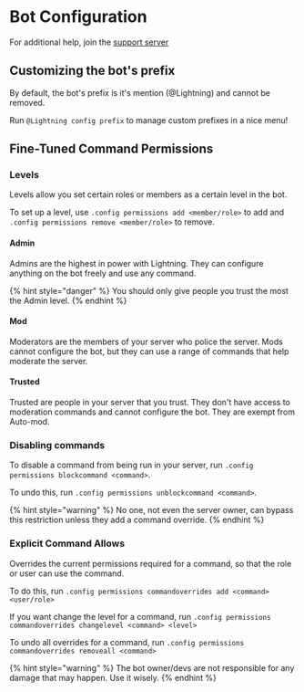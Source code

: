 # Bot Configuration

For additional help, join the [support server](https://short.lightsage.dev/discord)

## Customizing the bot's prefix

By default, the bot's prefix is it's mention (@Lightning) and cannot be removed.

Run `@Lightning config prefix` to manage custom prefixes in a nice menu!

## Fine-Tuned Command Permissions

### Levels

Levels allow you set certain roles or members as a certain level in the bot.

To set up a level, use `.config permissions add <member/role>` to add and `.config permissions remove <member/role>` to remove.

#### Admin

Admins are the highest in power with Lightning. They can configure anything on the bot freely and use any command.

{% hint style="danger" %}
You should only give people you trust the most the Admin level.
{% endhint %}

#### Mod

Moderators are the members of your server who police the server.
Mods cannot configure the bot, but they can use a range of commands that help moderate the server.

#### Trusted

Trusted are people in your server that you trust. They don't have access to moderation commands and cannot configure the bot. They are exempt from Auto-mod.


### Disabling commands

To disable a command from being run in your server, run `.config permissions blockcommand <command>`.

To undo this, run `.config permissions unblockcommand <command>`.

{% hint style="warning" %}
No one, not even the server owner, can bypass this restriction unless they add a command override.
{% endhint %}

### Explicit Command Allows

Overrides the current permissions required for a command, so that the role or user can use the command.

To do this, run `.config permissions commandoverrides add <command> <user/role>`

If you want change the level for a command, run `.config permissions commandoverrides changelevel <command> <level>`

To undo all overrides for a command, run `.config permissions commandoverrides removeall <command>`

{% hint style="warning" %}
The bot owner/devs are not responsible for any damage that may happen. Use it wisely.
{% endhint %}
